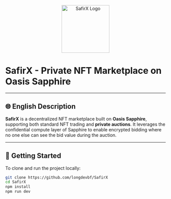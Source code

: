 <p align="center">
  <img src="https://github.com/user-attachments/assets/bfcfdc1a-6a64-4fb1-802a-bae7dbff26b4" alt="SafirX Logo" width="150"/>
</p>

# SafirX - Private NFT Marketplace on Oasis Sapphire

---

## 🌐 English Description

**SafirX** is a decentralized NFT marketplace built on **Oasis Sapphire**, supporting both standard NFT trading and **private auctions**. It leverages the confidential compute layer of Sapphire to enable encrypted bidding where no one else can see the bid value during the auction.

---

## 🚀 Getting Started

To clone and run the project locally:

```bash
git clone https://github.com/longdevbf/SafirX
cd SafirX
npm install
npm run dev

